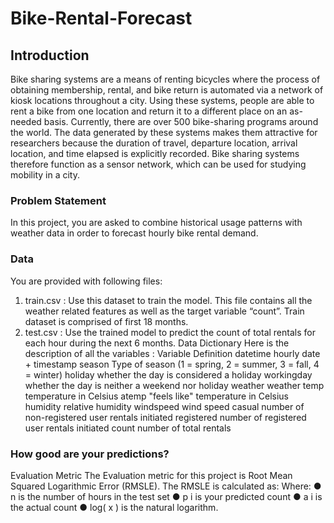 # Bike-Rental-Forecast

## Introduction
Bike sharing systems are a means of renting bicycles where the process of
obtaining membership, rental, and bike return is automated via a network of
kiosk locations throughout a city. Using these systems, people are able to
rent a bike from one location and return it to a different place on an
as-needed basis. Currently, there are over 500 bike-sharing programs
around the world.
The data generated by these systems makes them attractive for
researchers because the duration of travel, departure location, arrival
location, and time elapsed is explicitly recorded. Bike sharing systems
therefore function as a sensor network, which can be used for studying
mobility in a city.

### Problem Statement
In this project, you are asked to combine historical usage patterns with
weather data in order to forecast hourly bike rental demand.

### Data
You are provided with following files:
1. train.csv : Use this dataset to train the model. This file contains all the
weather related features as well as the target variable “count”. Train
dataset is comprised of first 18 months.
2. test.csv : Use the trained model to predict the count of total rentals for
each hour during the next 6 months.
Data Dictionary
Here is the description of all the variables :
Variable Definition
datetime hourly date + timestamp
season Type of season (1 = spring, 2 = summer, 3 = fall,
4 = winter)
holiday whether the day is considered a holiday
workingday whether the day is neither a weekend nor holiday
weather weather
temp temperature in Celsius
atemp "feels like" temperature in Celsius
humidity relative humidity
windspeed wind speed
casual number of non-registered user rentals initiated
registered number of registered user rentals initiated
count number of total rentals

### How good are your predictions?
Evaluation Metric
The Evaluation metric for this project is Root Mean Squared Logarithmic
Error (RMSLE). The RMSLE is calculated as:
Where:
● n is the number of hours in the test set
● p i is your predicted count
● a i is the actual count
● log( x ) is the natural logarithm.
